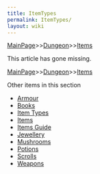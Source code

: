```yaml
---
title: ItemTypes
permalink: ItemTypes/
layout: wiki
---
```


[MainPage](/keeperrl_wiki/ "wikilink")>>[Dungeon](/keeperrl_wiki/Dungeon "wikilink")>>[Items](/keeperrl_wiki/Items "wikilink")

This article has gone missing.

[MainPage](/keeperrl_wiki/ "wikilink")>>[Dungeon](/keeperrl_wiki/Dungeon "wikilink")>>[Items](/keeperrl_wiki/Items "wikilink")

Other items in this section
-    [Armour](/keeperrl_wiki/Armour "wikilink")
-    [Books](/keeperrl_wiki/Books "wikilink")
-    [Item Types](/keeperrl_wiki/Item_Types "wikilink")
-    [Items](/keeperrl_wiki/Items "wikilink")
-    [Items Guide](/keeperrl_wiki/Items_Guide "wikilink")
-    [Jewellery](/keeperrl_wiki/Jewellery "wikilink")
-    [Mushrooms](/keeperrl_wiki/Mushrooms "wikilink")
-    [Potions](/keeperrl_wiki/Potions "wikilink")
-    [Scrolls](/keeperrl_wiki/Scrolls "wikilink")
-    [Weapons](/keeperrl_wiki/Weapons "wikilink")
